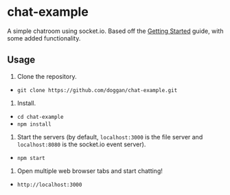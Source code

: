 # chat-example

A simple chatroom using socket.io. Based off the [Getting Started](http://socket.io/get-started/chat/) guide, with some added functionality.

## Usage
1. Clone the repository.
 * `git clone https://github.com/doggan/chat-example.git`
1. Install.
 * `cd chat-example`
 * `npm install`
1. Start the servers (by default, `localhost:3000` is the file server and `localhost:8080` is the socket.io event server).
 * `npm start`
1. Open multiple web browser tabs and start chatting!
 * `http://localhost:3000`
